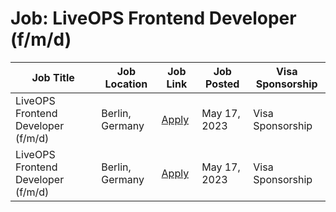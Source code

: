 # Job: LiveOPS Frontend Developer (f/m/d)

| Job Title | Job Location | Job Link | Job Posted | Visa Sponsorship |
| --- | --- | --- | --- | --- |
| LiveOPS Frontend Developer (f/m/d) | Berlin, Germany | [Apply](https://www.kolibrigames.com/career/position/dcc17abd-9d1d-4482-ba2e-067cdfd00c3c/) | May 17, 2023 | Visa Sponsorship |
| LiveOPS Frontend Developer (f/m/d) | Berlin, Germany | [Apply](https://www.kolibrigames.com/career/position/dcc17abd-9d1d-4482-ba2e-067cdfd00c3c/) | May 17, 2023 | Visa Sponsorship |
